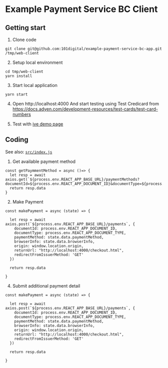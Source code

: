 # Example Payment Service BC Client

## Getting start

1. Clone code 
```
git clone git@github.com:101digital/example-payment-service-bc-app.git /tmp/web-client
```
2. Setup local environment
```
cd tmp/web-client
yarn install
```
3. Start local application
```
yarn start
```
4. Open http://localhost:4000 And start testing using Test Credicard from https://docs.adyen.com/development-resources/test-cards/test-card-numbers

5. Test with [ive demo page](ttps://sandbox-pay.101digital.io/invoices?sharingKey=eyJhbGciOiJIUzI1NiJ9.eyJyZXNvdXJjZUlkIjoiMGVkMDZhZDEtODM4Zi00MmRiLTk0MjMtNTJmNDY5MDI3YzlhIiwiaXNzIjoiMTAxRCIsImV4cCI6MTYwOTczOTk2NCwidXNlcklkIjoiIiwib3JnSWQiOiIifQ.Ygs6ktTDBa-5jI7kizhffZWRcrn0e2-SHvcXW9OZJDo)

## Coding 
See also: [`src/index.js`](https://github.com/101digital/example-payment-service-bc-app/blob/master/src/pages/index.js)
1. Get available payment method
```
const getPaymmentMethod = async ()=> {
  let resp = await axios.get(`${process.env.REACT_APP_BASE_URL}/paymentMethods?documentId=${process.env.REACT_APP_DOCUMENT_ID}&documentType=${process.env.REACT_APP_DOCUMENT_TYPE}`)
  return resp.data
}
```

2. Make Payment
```
const makePayment = async (state) => {

  let resp = await axios.post(`${process.env.REACT_APP_BASE_URL}/payments`, {
    documentId: process.env.REACT_APP_DOCUMENT_ID,
    documentType: process.env.REACT_APP_DOCUMENT_TYPE,
    paymentMethod: state.data.paymentMethod,
    browserInfo: state.data.browserInfo,
    origin: window.location.origin,
    returnUrl: "http://localhost:4000/checkout.html",
    redirectFromIssuerMethod: 'GET'
  })

  return resp.data

}
```
4. Submit additional payment detail
```
const makePayment = async (state) => {

  let resp = await axios.post(`${process.env.REACT_APP_BASE_URL}/payments`, {
    documentId: process.env.REACT_APP_DOCUMENT_ID,
    documentType: process.env.REACT_APP_DOCUMENT_TYPE,
    paymentMethod: state.data.paymentMethod,
    browserInfo: state.data.browserInfo,
    origin: window.location.origin,
    returnUrl: "http://localhost:4000/checkout.html",
    redirectFromIssuerMethod: 'GET'
  })

  return resp.data

}
```
